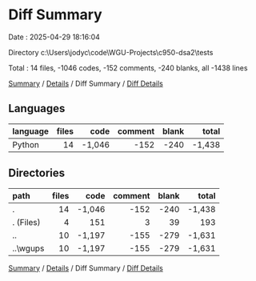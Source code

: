 # Diff Summary

Date : 2025-04-29 18:16:04

Directory c:\\Users\\jodyc\\code\\WGU-Projects\\c950-dsa2\\tests

Total : 14 files,  -1046 codes, -152 comments, -240 blanks, all -1438 lines

[Summary](results.md) / [Details](details.md) / Diff Summary / [Diff Details](diff-details.md)

## Languages
| language | files | code | comment | blank | total |
| :--- | ---: | ---: | ---: | ---: | ---: |
| Python | 14 | -1,046 | -152 | -240 | -1,438 |

## Directories
| path | files | code | comment | blank | total |
| :--- | ---: | ---: | ---: | ---: | ---: |
| . | 14 | -1,046 | -152 | -240 | -1,438 |
| . (Files) | 4 | 151 | 3 | 39 | 193 |
| .. | 10 | -1,197 | -155 | -279 | -1,631 |
| ..\\wgups | 10 | -1,197 | -155 | -279 | -1,631 |

[Summary](results.md) / [Details](details.md) / Diff Summary / [Diff Details](diff-details.md)